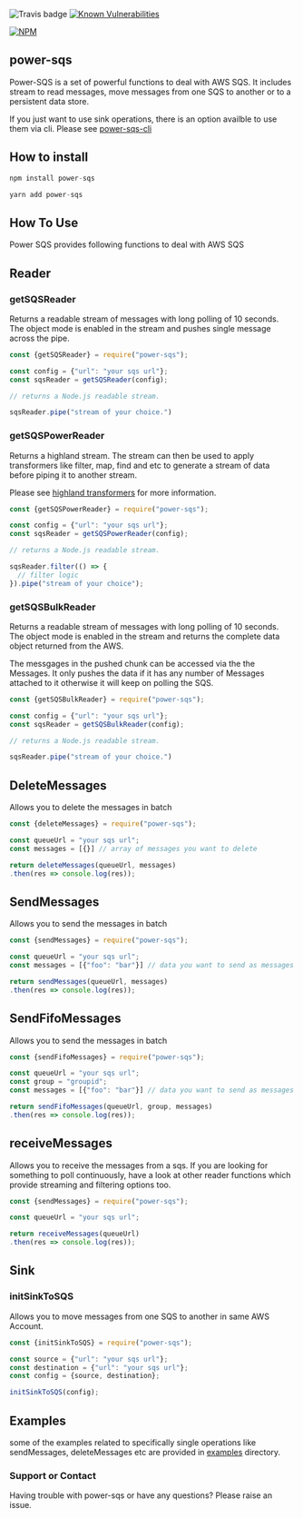 ![Travis badge](https://travis-ci.org/singhs020/power-sqs.svg?branch=master)
[![Known Vulnerabilities](https://snyk.io/test/github/singhs020/power-sqs/badge.svg)](https://snyk.io/test/github/singhs020/power-sqs)

[![NPM](https://nodei.co/npm/power-sqs.png?downloads=true)](https://www.npmjs.com/package/power-sqs/)

## power-sqs

Power-SQS is a set of powerful functions to deal with AWS SQS. It includes stream to read messages, move messages from one SQS to another or to a persistent data store.

If you just want to use sink operations, there is an option availble to use them via cli. Please see [power-sqs-cli](https://www.npmjs.com/package/power-sqs-cli)

## How to install

```javascript
npm install power-sqs
```

```javascript
yarn add power-sqs
```

## How To Use

Power SQS provides following functions to deal with AWS SQS

## Reader

### getSQSReader
Returns a readable stream of messages with long polling of 10 seconds. The object mode is enabled in the stream and pushes single message across the pipe.

```javascript
const {getSQSReader} = require("power-sqs");

const config = {"url": "your sqs url"};
const sqsReader = getSQSReader(config);

// returns a Node.js readable stream.

sqsReader.pipe("stream of your choice.")

```

### getSQSPowerReader
Returns a highland stream. The stream can then be used to apply transformers like filter, map, find and etc to generate a stream of data before piping it to another stream.

Please see [highland transformers](https://highlandjs.org/#Transforms) for more information.

```javascript
const {getSQSPowerReader} = require("power-sqs");

const config = {"url": "your sqs url"};
const sqsReader = getSQSPowerReader(config);

// returns a Node.js readable stream.

sqsReader.filter(() => {
  // filter logic
}).pipe("stream of your choice");

```

### getSQSBulkReader
Returns a readable stream of messages with long polling of 10 seconds. The object mode is enabled in the stream and returns the complete data object returned from the AWS.

The messgages in the pushed chunk can be accessed via the the Messages. It only pushes the data if it has any number of Messages attached to it otherwise it will keep on polling the SQS.

```javascript
const {getSQSBulkReader} = require("power-sqs");

const config = {"url": "your sqs url"};
const sqsReader = getSQSBulkReader(config);

// returns a Node.js readable stream.

sqsReader.pipe("stream of your choice.")

```

## DeleteMessages
Allows you to delete the messages in batch

```javascript
const {deleteMessages} = require("power-sqs");

const queueUrl = "your sqs url";
const messages = [{}] // array of messages you want to delete

return deleteMessages(queueUrl, messages)
.then(res => console.log(res));
```

## SendMessages
Allows you to send the messages in batch

```javascript
const {sendMessages} = require("power-sqs");

const queueUrl = "your sqs url";
const messages = [{"foo": "bar"}] // data you want to send as messages

return sendMessages(queueUrl, messages)
.then(res => console.log(res));
```

## SendFifoMessages
Allows you to send the messages in batch

```javascript
const {sendFifoMessages} = require("power-sqs");

const queueUrl = "your sqs url";
const group = "groupid";
const messages = [{"foo": "bar"}] // data you want to send as messages

return sendFifoMessages(queueUrl, group, messages)
.then(res => console.log(res));
```

## receiveMessages
Allows you to receive the messages from a sqs. If you are looking for something to poll continuously, have a look at other reader functions which provide streaming and filtering options too.

```javascript
const {sendMessages} = require("power-sqs");

const queueUrl = "your sqs url";

return receiveMessages(queueUrl)
.then(res => console.log(res));
```


## Sink

### initSinkToSQS
Allows you to move messages from one SQS to another in same AWS Account.

```javascript
const {initSinkToSQS} = require("power-sqs");

const source = {"url": "your sqs url"};
const destination = {"url": "your sqs url"};
const config = {source, destination};

initSinkToSQS(config);

```

## Examples
some of the examples related to specifically single operations like sendMessages, deleteMessages etc are provided in [examples](./examples) directory.

### Support or Contact

Having trouble with power-sqs or have any questions? Please raise an issue.
